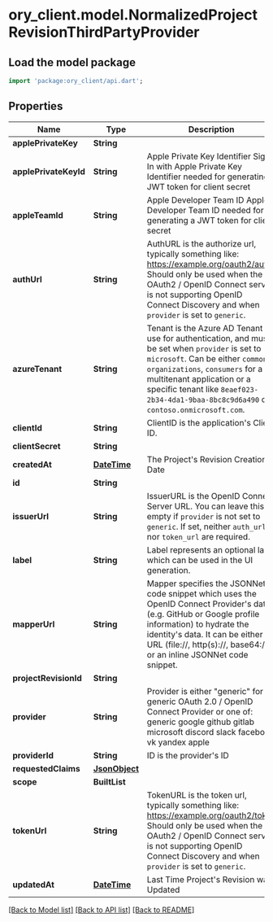 # ory_client.model.NormalizedProjectRevisionThirdPartyProvider

## Load the model package
```dart
import 'package:ory_client/api.dart';
```

## Properties
Name | Type | Description | Notes
------------ | ------------- | ------------- | -------------
**applePrivateKey** | **String** |  | [optional] 
**applePrivateKeyId** | **String** | Apple Private Key Identifier  Sign In with Apple Private Key Identifier needed for generating a JWT token for client secret | [optional] 
**appleTeamId** | **String** | Apple Developer Team ID  Apple Developer Team ID needed for generating a JWT token for client secret | [optional] 
**authUrl** | **String** | AuthURL is the authorize url, typically something like: https://example.org/oauth2/auth Should only be used when the OAuth2 / OpenID Connect server is not supporting OpenID Connect Discovery and when `provider` is set to `generic`. | [optional] 
**azureTenant** | **String** | Tenant is the Azure AD Tenant to use for authentication, and must be set when `provider` is set to `microsoft`.  Can be either `common`, `organizations`, `consumers` for a multitenant application or a specific tenant like `8eaef023-2b34-4da1-9baa-8bc8c9d6a490` or `contoso.onmicrosoft.com`. | [optional] 
**clientId** | **String** | ClientID is the application's Client ID. | [optional] 
**clientSecret** | **String** |  | [optional] 
**createdAt** | [**DateTime**](DateTime.md) | The Project's Revision Creation Date | [optional] 
**id** | **String** |  | [optional] 
**issuerUrl** | **String** | IssuerURL is the OpenID Connect Server URL. You can leave this empty if `provider` is not set to `generic`. If set, neither `auth_url` nor `token_url` are required. | [optional] 
**label** | **String** | Label represents an optional label which can be used in the UI generation. | [optional] 
**mapperUrl** | **String** | Mapper specifies the JSONNet code snippet which uses the OpenID Connect Provider's data (e.g. GitHub or Google profile information) to hydrate the identity's data.  It can be either a URL (file://, http(s)://, base64://) or an inline JSONNet code snippet. | [optional] 
**projectRevisionId** | **String** |  | [optional] 
**provider** | **String** | Provider is either \"generic\" for a generic OAuth 2.0 / OpenID Connect Provider or one of: generic google github gitlab microsoft discord slack facebook vk yandex apple | [optional] 
**providerId** | **String** | ID is the provider's ID | [optional] 
**requestedClaims** | [**JsonObject**](.md) |  | [optional] 
**scope** | **BuiltList<String>** |  | [optional] 
**tokenUrl** | **String** | TokenURL is the token url, typically something like: https://example.org/oauth2/token  Should only be used when the OAuth2 / OpenID Connect server is not supporting OpenID Connect Discovery and when `provider` is set to `generic`. | [optional] 
**updatedAt** | [**DateTime**](DateTime.md) | Last Time Project's Revision was Updated | [optional] 

[[Back to Model list]](../README.md#documentation-for-models) [[Back to API list]](../README.md#documentation-for-api-endpoints) [[Back to README]](../README.md)


